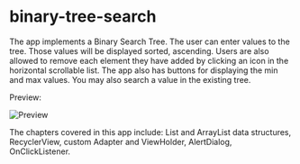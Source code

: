 # binary-tree-search
The app implements a Binary Search Tree. The user can enter values to the tree. Those values will be displayed sorted, ascending. 
Users are also allowed to remove each element they have added by clicking an icon in the horizontal scrollable list. 
The app also has buttons for displaying the min and max values.
You may also search a value in the existing tree. 


Preview:

![Preview](https://i.imgur.com/DPNWBnX.jpg)


The chapters covered in this app include: List and ArrayList data structures, RecyclerView, custom Adapter and ViewHolder, AlertDialog, 
OnClickListener.
